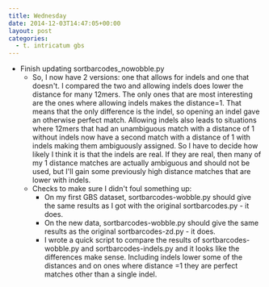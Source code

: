```yaml
---
title: Wednesday
date: 2014-12-03T14:47:05+00:00
layout: post
categories:
  - t. intricatum gbs
---
```

  * Finish updating sortbarcodes_nowobble.py
      * So, I now have 2 versions: one that allows for indels and one that doesn't. I compared the two and allowing indels does lower the distance for many 12mers. The only ones that are most interesting are the ones where allowing indels makes the distance=1. That means that the only difference is the indel, so opening an indel gave an otherwise perfect match. Allowing indels also leads to situations where 12mers that had an unambiguous match with a distance of 1 without indels now have a second match with a distance of 1 with indels making them ambiguously assigned. So I have to decide how likely I think it is that the indels are real. If they are real, then many of my 1 distance matches are actually ambiguous and should not be used, but I'll gain some previously high distance matches that are lower with indels.
      * Checks to make sure I didn't foul something up:
          * On my first GBS dataset, sortbarcodes-wobble.py should give the same results as I got with the original sortbarcodes.py - it does.
          * On the new data, sortbarcodes-wobble.py should give the same results as the original sortbarcodes-zd.py - it does.
          * I wrote a quick script to compare the results of sortbarcodes-wobble.py and sortbarcodes-indels.py and it looks like the differences make sense. Including indels lower some of the distances and on ones where distance =1 they are perfect matches other than a single indel.
